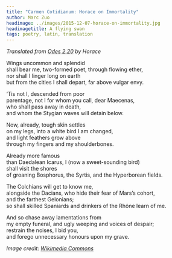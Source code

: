```yaml
---
title: "Carmen Cotidianum: Horace on Immortality"
author: Marc Zuo
headimage: ../images/2015-12-07-horace-on-immortality.jpg
headimagetitle: A flying swan
tags: poetry, latin, translation
---
```


_Translated from [Odes 2.20](https://books.google.fr/books?id=V5ydX0CFwgYC&pg=PA308&lpg=PA308&source=bl&ots=hFVgv_Z-7R&sig=0YppeCTYIHw2BSNHdEjR_H-CVKw&hl=fr&sa=X&ved=0ahUKEwj02d2WxeHJAhVM0hoKHYKlDSI4ChDoAQgiMAE#v=onepage&q=Non%20usitata%20nec%20tenui%20ferar&f=false)
by Horace_

Wings uncommon and splendid  
shall bear me, two-formed poet, through flowing ether,  
nor shall I linger long on earth  
but from the cities I shall depart, far above vulgar envy.  
  
‘Tis not I, descended from poor  
parentage, not I for whom you call, dear Maecenas,  
who shall pass away in death,  
and whom the Stygian waves will detain below.  
  
Now, already, tough skin settles  
on my legs, into a white bird I am changed,  
and light feathers grow above  
through my fingers and my shoulderbones.  
  
Already more famous  
than Daedalean Icarus, I (now a sweet-sounding bird)  
shall visit the shores  
of groaning Bosphorus, the Syrtis, and the Hyperborean fields.  
  
The Colchians will get to know me,  
alongside the Dacians, who hide their fear of Mars’s cohort,  
and the farthest Gelonians;  
so shall skilled Spaniards and drinkers of the Rhône learn of me.  
  
And so chase away lamentations from  
my empty funeral, and ugly weeping and voices of despair;  
restrain the noises, I bid you,  
and forego unnecessary honours upon my grave.  

_Image credit: [Wikimedia Commons](https://commons.wikimedia.org/wiki/File:Cygne_volant.jpg)_

